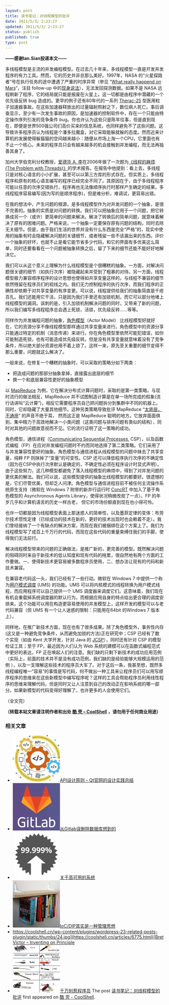 ```yaml
---
layout: post
title: 读书笔记：对线程模型的批评
date: 2011/5/3/ 2:23:27
updated: 2011/5/3/ 2:23:27
status: publish
published: true
type: post
---
```


**——感谢Ian.Sian投递本文——**


多线程模型是主流的并发编程模型。在过去几十年来，多线程模型一直是开发并发程序的有力工具。然而，它的历史并非总那么美好。1997年，NASA 的“火星探路者”号在执行任务的途中遭遇了严重的时序异常（参见 “[What really happend on Mars](http://research.microsoft.com/en-us/um/people/mbj/mars_pathfinder/mars_pathfinder.html)“，注目 follow-up 中的[现身说法](http://research.microsoft.com/en-us/um/people/mbj/mars_pathfinder/Authoritative_Account.html)），无法发回探测数据。如果不是 NASA 远程刷新了程序，它的结局就只能是报废在火星上。这一切都是由程序中潜藏的一个优先级反转 bug 造成的。更早的例子还有80年代的一系列 [Therac-25](http://en.wikipedia.org/wiki/Therac-25 "Therac-25") 型医用粒子加速器事故。在这些加速器释放出的过量辐射照射之下，数位病人死亡。事后调查显示，至少有一次发生事故的原因，是加速器的控制软件中，存在一个只能由特定操作序列引发的竞争条件 bug。你也许认为这些只是陈年往事，但是直到现在，即便是世界500强公司们高价买来的信息系统，也同样避免不了这些问题。这导致许多程序员认为线程是个潘多拉魔盒，对它采取能躲就躲的态度。然而近来计算机的发展使得躲猫猫的空间越来越小：随便从市场上淘一个CPU，它里面也有不止一个核心。未来的程序员只会有越来越多的机会接触到并发编程，而无法再独善其身了。


加州大学伯克利分校教授，[爱德华 A. 李](http://ptolemy.eecs.berkeley.edu/~eal/)在2006年做了一次题为[《线程的麻烦 (The Problem with Threads)》](http://www.eecs.berkeley.edu/Pubs/TechRpts/2006/EECS-2006-1.html)的学术报告。在报告中他提到：看上去，多线程只是对核心语言的小小扩展，甚至可以以第三方库的形式存在。但实质上，多线程程序和原有的核心语言编写的程序已经完全不同了。其原因在于，由于多线程程序可能以任意的次序交错执行，程序再也无法像顺序执行时那样产生确定的结果。多线程程序容易编写(因为写的是顺序程序)，但是难分析，难调试，更容易出错。


在我的想法中，产生问题的根源，是多线程模型作为对并发问题的一个抽象，是很不完善的。抽象的实质是对问题的转换。我们可以把抽象应用于一个问题，把它转换成另一个（或许）更简单的问题来解决。解决了转换后的简单问题，就意味着解决了原有的困难问题。严格来说，一个抽象一定要保存原有问题的结构，同时去除无关细节。但是，由于我们生活的世界并没有什么东西是完全“严格”的，现实中使用的抽象有时会隐藏解决问题的关键细节，或者残留一些不该漏出来的东西。评价一个抽象的好坏，也就不止是看它能节省多少代码，和它的界面有多优美这么简单，同时还要看看在一个问题被抽象转换之后，留了下来的细节还能不能好好地解决它。


我们可以从这个意义上理解为什么线程模型是个很糟糕的抽象。一方面，对解决问题很关键的细节（如执行次序）被隐藏起来并受到了粗暴的对待。另一方面，线程模型极力兼容顺序程序的设计思想也使得如共享变量这样的，与线程不兼容的细节依然残留在程序员们的视线之内。我们无力控制程序的执行次序，而我们程序的正确性却依赖于对共享变量的有序变更。可以说，线程提供给我们的抽象简直是千疮百孔。我们还能用它干活，只是因为我们手里还有加锁机制，而它可以部分地堵上线程模型的漏洞。讽刺的是，引入加锁机制解决问题的同时，又带来了新的问题，所以我们编写多线程程序总会遇上死锁，活锁，优先级反转……等等。


同样作为并发编程问题的抽象，[角色模型](http://c2.com/cgi/wiki?ActorsModel)（Actor Model） 比线程模型好就好在，它的资源分享不像线程模型那样通过共享变量来进行。角色模型中的资源分享只能通过特定的机制（消息传递）来进行。你在角色模型里依然可能犯错误，如你可能制造死锁，也有可能造成优先级反转。但是没有共享变量就意味着没有了竞争条件，所以绝大部分资源也用不着上锁了。这样一来，原先至关重要的细节变得不那么重要，问题就这么解决了。


一般来说，在修复一个糟糕的抽象时，可以采取的策略分如下两类：


* 把造成问题的那部分抽象拿掉，直接露出底层的细节
* 换一个和底层兼容性更好的抽象模型


以 [MapReduce](http://en.wikipedia.org/wiki/MapReduce) 为例，它在解决分布式计算问题时，采取的是第一类策略。与现时流行的做法相反，MapReduce 并不试图制造计算是在单一场所完成的假象(流行话讲叫“云计算”)，相反它需要程序员自己把问题拆分到集群中不同的机器上。同时，它却隐藏了大量其他细节。这种另类策略导致批评 MapReduce “[太底层，不通用](http://databasecolumn.vertica.com/database-innovation/mapreduce-a-major-step-backwards/)” 的声音不绝于耳， 然而这正是 MapReduce 聪明的地方。它放弃面面俱到，集中精力于高效地解决一小类问题（这类问题与排序问题有类似的结构），同时对其他的问题故意视而不见。它的流行证明了这一策略的成功。


角色模型，通信进程（[Communicating Sequential Processes](http://en.wikipedia.org/wiki/Communicating_sequential_processes), CSP），以及函数式编程（FP）在应对并发编程问题时不约而同地选择了第二类策略。它们采用了与并发兼容性更好的抽象。角色模型与通信进程从线程模型的问题中抹去了共享变量，纯粹 FP 则抹掉了“变量”的可变性。CSP 还可以降低程序执行次序的不确定性（因为在CSP中执行次序默认是确定的，不确定性必须在程序设计时显式声明）。由于这些努力，这几种模型都避免了落入线程模型的麻烦中，得到了对并发问题的更优美的解法。我们可以说，这些模型提供的抽象比线程模型的都要好。很遗憾的是，它们尽管优美，但却乏人问津。角色模型与通信进程目前不被任何主流操作系统原生支持（微软在 Windows 7 附带的新并行运行时 [ConcRT](http://msdn.microsoft.com/en-us/library/dd504870.aspx) 中加入了基于角色模型的 Asynchronous Agents Library，使得状况稍微改观了一点）。FP 的年岁几乎和计算机语言的历史一样古老， 但它的市场份额直到现在也小得可怜。


也许一切都是因为线程模型表面上那迷惑人的简单性，以及墨菲定律的变体：布劳尔技术惯性定律（已经成功的技术在新的，更好的技术出现时也会赖着不走）。我们曾经接纳了一个有缺点的解决方案，而现在我们被捆绑在这个方案上了。我们为线程模型写了成百上千万行的代码，而现在这些代码的重量束缚住我们的手脚，使得我们无法前行。


解决线程模型带来的问题的正确做法，是推广新的，更完善的模型。既然解决问题的阻碍同时来自于新技术的低认知度和现有代码的拖累，很自然地有两个方面的工作要做。一、使得新技术更容易被多数程序员使用，二、想办法让现有的代码和新技术兼容。


在兼容老代码这一头，我们已经有了一些行动。微软在 Windows 7 中提供一个称为[用户模式调度](http://msdn.microsoft.com/en-us/library/dd627187%28v=vs.85%29.aspx) (UMS) 的功能。UMS 可以将内核模式的线程转换为用户模式线程，而应用程序可以自己提供一个 UMS 调度器来调度它们。这意味着，我们现在有机会重载掉系统调度器的默认行为，而根据应用自身的特点给出更合理的调度安排来。这个功能可以用在构造更容易使用的并发模型上，这样开发的模型可以与老代码兼容（但 UMS 有一个让人迷惑的限制：只能用在64bit 的Windows 7 版本上）。


同样地，在推广新技术方面，现在也有了很多成果。除了角色模型外，事务性内存(这又是一种避免竞争条件，从而避免加锁的方法)正在研究中；CSP 已经有了数个实现（如由 Kent 大学开发，针对 Java 的 [JCSP](http://www.cs.kent.ac.uk/projects/ofa/jcsp/)），同时还有针对 CSP 的模型检证工具；至于 FP，最近因为人们认为 Web 系统的建模可以在函数式编程范式中更好的表达，FP 正在唤起人们的注意。我们缺的只剩下新技术的成功应用范例（实际上，前面的技术并不是没有成功范例，我们缺的是经验能够大规模运用的范例 ），以及一支理解这些技术的程序员大军了。对于这后一条，我甚至想，既然多线程编程唯一”容易”的事情是写代码，何不做出一种工具来让程序员们可以用写顺序程序的思维来在这些新模型中编写程序呢？这样的工具会帮助程序员利用线性程序的思维来理解代码，但是同时又让人注意到自己的改动正在影响系统的哪一部分。如果新模型的代码变得好理解了，也许更多的人会使用它们。


（全文完）



**（转载本站文章请注明作者和出处 [酷 壳 – CoolShell](https://coolshell.cn/) ，请勿用于任何商业用途）**



### 相关文章

* [![API设计原则 – Qt官网的设计实践总结](../wp-content/uploads/2017/07/api-design-300x278-2-150x150.jpg)](https://coolshell.cn/articles/18024.html)[API设计原则 – Qt官网的设计实践总结](https://coolshell.cn/articles/18024.html)
* [![从Gitlab误删除数据库想到的](../wp-content/uploads/2017/02/gitlab-600-150x150.jpg)](https://coolshell.cn/articles/17680.html)[从Gitlab误删除数据库想到的](https://coolshell.cn/articles/17680.html)
* [![关于高可用的系统](../wp-content/uploads/2016/08/HighAvailability-BK-150x150.png)](https://coolshell.cn/articles/17459.html)[关于高可用的系统](https://coolshell.cn/articles/17459.html)
* [![IoC/DIP其实是一种管理思想](../wp-content/uploads/2013/07/inverted-bookshelf_thumb-150x150.jpg)](https://coolshell.cn/articles/9949.html)[IoC/DIP其实是一种管理思想](https://coolshell.cn/articles/9949.html)
* [https://coolshell.cn/wp-content/plugins/wordpress-23-related-posts-plugin/static/thumbs/24.jpg](https://coolshell.cn/articles/6775.html)[Bret Victor – Inventing on Principle](https://coolshell.cn/articles/6775.html)
* [![千万别惹程序员 ](../wp-content/uploads/2012/02/programming-language-150x150.jpg)](https://coolshell.cn/articles/6639.html)[千万别惹程序员](https://coolshell.cn/articles/6639.html)
The post [读书笔记：对线程模型的批评](https://coolshell.cn/articles/4626.html) first appeared on [酷 壳 - CoolShell](https://coolshell.cn).